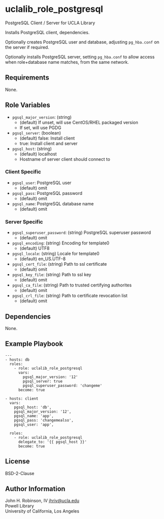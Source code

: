 uclalib_role_postgresql
=========

PostgreSQL Client / Server for UCLA Library

Installs PostgreSQL client, dependencies.

Optionally creates PostgreSQL user and database, adjusting `pg_hba.conf` on the server if required.

Optionally installs PostgreSQL server, setting `pg_hba.conf` to allow access when role+database name matches, from the same network.

Requirements
------------

None.

Role Variables
--------------

* `pgsql_major_version`: (string)
  * (default) If unset, will use CentOS/RHEL packaged version
  * If set, will use PGDG
* `pgsql_server`: (boolean)
  * (default) false: Install client
  * true: Install client and server
* `pgsql_host`: (string)
  * (default) localhost
  * Hostname of server client should connect to

### Client Specific

* `pgsql_user`: PostgreSQL user
  * (default) omit
* `pgsql_pass`: PostgreSQL password
  * (default) omit
* `pgsql_name`: PostgreSQL database name
  * (default) omit

### Server Specific

* `pgsql_superuser_password`: (string) PostgreSQL superuser password
  * (default) omit
* `pgsql_encoding`: (string) Encoding for template0
  * (default) UTF8
* `pgsql_locale`: (string) Locale for template0
  * (default) en_US.UTF-8
* `pgsql_cert_file`: (string) Path to ssl certificate
  * (default) omit
* `pgsql_key_file`: (string) Path to ssl key
  * (default) omit
* `pgsql_ca_file`: (string) Path to trusted certifying authorites
  * (default) omit
* `pgsql_crl_file`: (string) Path to certificate revocation list
  * (default) omit

Dependencies
------------

None.

Example Playbook
----------------

    ---
    - hosts: db
      roles:
        - role: uclalib_role_postgresql
          vars:
            pgsql_major_version: '12'
            pgsql_server: true
            pgsql_superuser_password: 'changeme'
          become: true

    - hosts: client
      vars:
        pgsql_host: 'db',
        pgsql_major_version: '12',
        pgsql_name: 'app',
        pgsql_pass: 'changemealso',
        pgsql_user: 'app',

      roles:
        - role: uclalib_role_postgresql
          delegate_to: '{{ pgsql_host }}'
          become: true

License
-------

BSD-2-Clause

Author Information
------------------

John H. Robinson, IV <jhriv@ucla.edu>    
Powell Library    
University of California, Los Angeles
